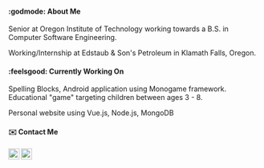 #### :godmode: About Me  
Senior at Oregon Institute of Technology working towards a B.S. in Computer Software Engineering. 

Working/Internship at Edstaub & Son's Petroleum in Klamath Falls, Oregon. 

#### :feelsgood: Currently Working On
Spelling Blocks, Android application using Monogame framework. Educational "game" targeting children between ages 3 - 8.

Personal website using Vue.js, Node.js, MongoDB

#### :envelope: Contact Me 
[<img align="left" alt="beard_moss | Twitter" width="22px" src="https://cdn.jsdelivr.net/npm/simple-icons@v3/icons/twitter.svg" />][twitter]
[<img align="left" alt="beard_moss | Gmail" width="22px" src="https://cdn.jsdelivr.net/npm/simple-icons@v3/icons/gmail.svg" />][gmail]



[twitter]: https://twitter.com/beard_moss
[gmail]: <mailto:jessew529@gmail.com>

